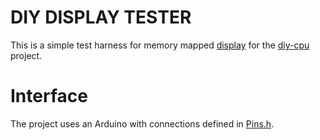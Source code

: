 #  DIY DISPLAY TESTER

This is a simple test harness for memory mapped [display](https://github.com/skagra/diy-display) for the [diy-cpu](https://github.com/skagra/diy-cpu) project.

# Interface

The project uses an Arduino with connections defined in [Pins.h](Pins.h).
